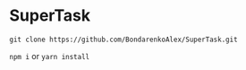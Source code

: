 # SuperTask

`git clone https://github.com/BondarenkoAlex/SuperTask.git`

`npm i` or `yarn install`

